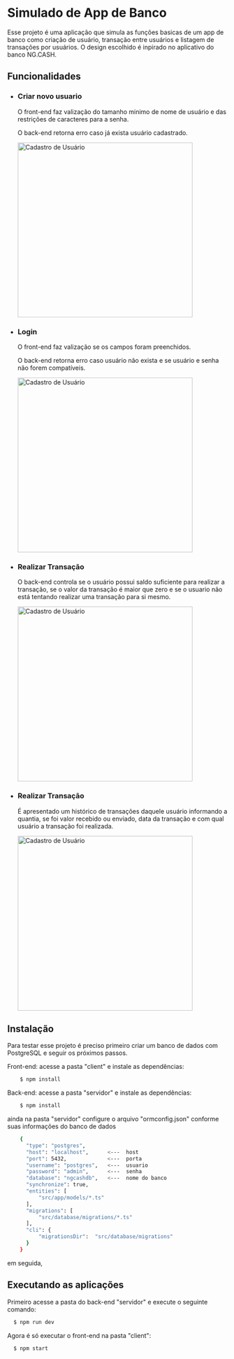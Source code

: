<h1>Simulado de App de Banco</h1>

<p>
Esse projeto é uma aplicação que simula as funções basicas de um app de banco como criação de usuário, transação entre usuários e listagem de transações por usuários. O design escolhido é inpirado no aplicativo do banco NG.CASH.
</p>

<h2>Funcionalidades</h2>

<ul>
  <li>
    <h3>Criar novo usuario</h3>
    <p>O front-end faz valização do tamanho minimo de nome de usuário e das restrições de caracteres para a senha.</p>
    <p>O back-end retorna erro caso já exista usuário cadastrado.</p>
    <img style="width: 400px; height: 400px" src="https://user-images.githubusercontent.com/50407385/231907145-cd4ceade-d2c9-4667-ad6f-afb543c23528.gif" alt="Cadastro de Usuário"/>
  </li>
  <li>
    <h3>Login</h3>
    <p>O front-end faz valização se os campos foram preenchidos.</p>
    <p>O back-end retorna erro caso usuário não exista e se usuário e senha não forem compatíveis.</p>
    <img style="width: 400px; height: 400px" src="https://user-images.githubusercontent.com/50407385/231909823-369c28d2-f8fd-4f96-84ce-0511be7da00d.gif" alt="Cadastro de Usuário"/>
  </li>
  <li>
    <h3>Realizar Transação</h3>
    <p>O back-end controla se o usuário possui saldo suficiente para realizar a transação, se o valor da transação é maior que zero e se o usuario não está tentando realizar uma transação para si mesmo.</p>
    <img style="width: 400px; height: 400px" src="https://user-images.githubusercontent.com/50407385/231909834-b7382bea-d7f9-4277-bee6-a58e8a5606e3.gif" alt="Cadastro de Usuário"/>
  </li>
  <li>
    <h3>Realizar Transação</h3>
    <p>É apresentado um histórico de transações daquele usuário informando a quantia, se foi valor recebido ou enviado, data da transação e com qual usuário a transação foi realizada.</p>
    <img style="width: 400px; height: 400px" src="https://user-images.githubusercontent.com/50407385/231909837-5d80f419-72f3-4d6f-9d52-bf927becc34b.gif" alt="Cadastro de Usuário"/>
  </li>
</ul>


<h2>Instalação</h2>

<p>
Para testar esse projeto é preciso primeiro criar um banco de dados com PostgreSQL e seguir os próximos passos.
</p>

Front-end: 
  acesse a pasta "client" e instale as dependências:
```sh
    $ npm install
```
Back-end: 
  acesse a pasta "servidor" e instale as dependências:
```sh
    $ npm install
```
  ainda na pasta "servidor" configure o arquivo "ormconfig.json" conforme suas informações do banco de dados
```sh
    {
      "type": "postgres",
      "host": "localhost",      <---  host
      "port": 5432,             <---  porta
      "username": "postgres",   <---  usuario
      "password": "admin",      <---  senha
      "database": "ngcashdb",   <---  nome do banco
      "synchronize": true,
      "entities": [
          "src/app/models/*.ts"
      ],
      "migrations": [
          "src/database/migrations/*.ts"
      ],
      "cli": {
          "migrationsDir":  "src/database/migrations"
      }
    }

```

em seguida,

## Executando as aplicações

Primeiro acesse a pasta do back-end "servidor" e execute o seguinte comando:
```sh
  $ npm run dev
```

Agora é só executar o front-end na pasta "client":
```sh
  $ npm start
```

